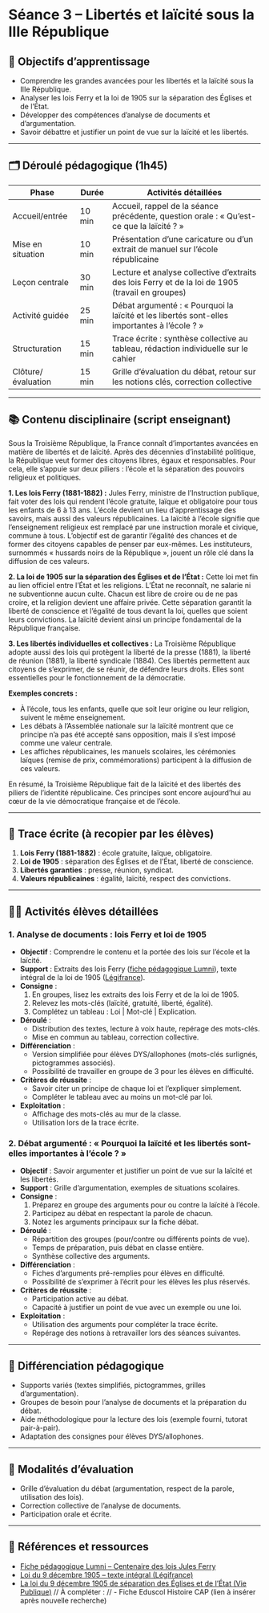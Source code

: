 # Séance 3 – Libertés et laïcité sous la IIIe République

## 🎯 Objectifs d’apprentissage

- Comprendre les grandes avancées pour les libertés et la laïcité sous la IIIe République.
- Analyser les lois Ferry et la loi de 1905 sur la séparation des Églises et de l’État.
- Développer des compétences d’analyse de documents et d’argumentation.
- Savoir débattre et justifier un point de vue sur la laïcité et les libertés.

---

## 🗂️ Déroulé pédagogique (1h45)

| Phase              | Durée  | Activités détaillées                                                                              |
| ------------------ | ------ | ------------------------------------------------------------------------------------------------- |
| Accueil/entrée     | 10 min | Accueil, rappel de la séance précédente, question orale : « Qu’est-ce que la laïcité ? »          |
| Mise en situation  | 10 min | Présentation d’une caricature ou d’un extrait de manuel sur l’école républicaine                  |
| Leçon centrale     | 30 min | Lecture et analyse collective d’extraits des lois Ferry et de la loi de 1905 (travail en groupes) |
| Activité guidée    | 25 min | Débat argumenté : « Pourquoi la laïcité et les libertés sont-elles importantes à l’école ? »      |
| Structuration      | 15 min | Trace écrite : synthèse collective au tableau, rédaction individuelle sur le cahier               |
| Clôture/évaluation | 15 min | Grille d’évaluation du débat, retour sur les notions clés, correction collective                  |

---

## 📚 Contenu disciplinaire (script enseignant)

Sous la Troisième République, la France connaît d’importantes avancées en matière de libertés et de laïcité. Après des décennies d’instabilité politique, la République veut former des citoyens libres, égaux et responsables. Pour cela, elle s’appuie sur deux piliers : l’école et la séparation des pouvoirs religieux et politiques.

**1. Les lois Ferry (1881-1882) :**
Jules Ferry, ministre de l’Instruction publique, fait voter des lois qui rendent l’école gratuite, laïque et obligatoire pour tous les enfants de 6 à 13 ans. L’école devient un lieu d’apprentissage des savoirs, mais aussi des valeurs républicaines. La laïcité à l’école signifie que l’enseignement religieux est remplacé par une instruction morale et civique, commune à tous. L’objectif est de garantir l’égalité des chances et de former des citoyens capables de penser par eux-mêmes. Les instituteurs, surnommés « hussards noirs de la République », jouent un rôle clé dans la diffusion de ces valeurs.

**2. La loi de 1905 sur la séparation des Églises et de l’État :**
Cette loi met fin au lien officiel entre l’État et les religions. L’État ne reconnaît, ne salarie ni ne subventionne aucun culte. Chacun est libre de croire ou de ne pas croire, et la religion devient une affaire privée. Cette séparation garantit la liberté de conscience et l’égalité de tous devant la loi, quelles que soient leurs convictions. La laïcité devient ainsi un principe fondamental de la République française.

**3. Les libertés individuelles et collectives :**
La Troisième République adopte aussi des lois qui protègent la liberté de la presse (1881), la liberté de réunion (1881), la liberté syndicale (1884). Ces libertés permettent aux citoyens de s’exprimer, de se réunir, de défendre leurs droits. Elles sont essentielles pour le fonctionnement de la démocratie.

**Exemples concrets :**

- À l’école, tous les enfants, quelle que soit leur origine ou leur religion, suivent le même enseignement.
- Les débats à l’Assemblée nationale sur la laïcité montrent que ce principe n’a pas été accepté sans opposition, mais il s’est imposé comme une valeur centrale.
- Les affiches républicaines, les manuels scolaires, les cérémonies laïques (remise de prix, commémorations) participent à la diffusion de ces valeurs.

En résumé, la Troisième République fait de la laïcité et des libertés des piliers de l’identité républicaine. Ces principes sont encore aujourd’hui au cœur de la vie démocratique française et de l’école.

---

## 📝 Trace écrite (à recopier par les élèves)

1. **Lois Ferry (1881-1882)** : école gratuite, laïque, obligatoire.
2. **Loi de 1905** : séparation des Églises et de l’État, liberté de conscience.
3. **Libertés garanties** : presse, réunion, syndicat.
4. **Valeurs républicaines** : égalité, laïcité, respect des convictions.

---

## 🧑‍🎓 Activités élèves détaillées

### 1. Analyse de documents : lois Ferry et loi de 1905

- **Objectif** : Comprendre le contenu et la portée des lois sur l’école et la laïcité.
- **Support** : Extraits des lois Ferry ([fiche pédagogique Lumni](https://enseignants.lumni.fr/fiche-media/00000005860/1981-centenaire-des-lois-jules-ferry-sur-l-ecole-laique.html)), texte intégral de la loi de 1905 ([Légifrance](https://www.legifrance.gouv.fr/loda/id/JORFTEXT000000508749)).
- **Consigne** :
  1. En groupes, lisez les extraits des lois Ferry et de la loi de 1905.
  2. Relevez les mots-clés (laïcité, gratuité, liberté, égalité).
  3. Complétez un tableau : Loi | Mot-clé | Explication.
- **Déroulé** :
  - Distribution des textes, lecture à voix haute, repérage des mots-clés.
  - Mise en commun au tableau, correction collective.
- **Différenciation** :
  - Version simplifiée pour élèves DYS/allophones (mots-clés surlignés, pictogrammes associés).
  - Possibilité de travailler en groupe de 3 pour les élèves en difficulté.
- **Critères de réussite** :
  - Savoir citer un principe de chaque loi et l’expliquer simplement.
  - Compléter le tableau avec au moins un mot-clé par loi.
- **Exploitation** :
  - Affichage des mots-clés au mur de la classe.
  - Utilisation lors de la trace écrite.

### 2. Débat argumenté : « Pourquoi la laïcité et les libertés sont-elles importantes à l’école ? »

- **Objectif** : Savoir argumenter et justifier un point de vue sur la laïcité et les libertés.
- **Support** : Grille d’argumentation, exemples de situations scolaires.
- **Consigne** :
  1. Préparez en groupe des arguments pour ou contre la laïcité à l’école.
  2. Participez au débat en respectant la parole de chacun.
  3. Notez les arguments principaux sur la fiche débat.
- **Déroulé** :
  - Répartition des groupes (pour/contre ou différents points de vue).
  - Temps de préparation, puis débat en classe entière.
  - Synthèse collective des arguments.
- **Différenciation** :
  - Fiches d’arguments pré-remplies pour élèves en difficulté.
  - Possibilité de s’exprimer à l’écrit pour les élèves les plus réservés.
- **Critères de réussite** :
  - Participation active au débat.
  - Capacité à justifier un point de vue avec un exemple ou une loi.
- **Exploitation** :
  - Utilisation des arguments pour compléter la trace écrite.
  - Repérage des notions à retravailler lors des séances suivantes.

---

## 🏫 Différenciation pédagogique

- Supports variés (textes simplifiés, pictogrammes, grilles d’argumentation).
- Groupes de besoin pour l’analyse de documents et la préparation du débat.
- Aide méthodologique pour la lecture des lois (exemple fourni, tutorat pair-à-pair).
- Adaptation des consignes pour élèves DYS/allophones.

---

## 📝 Modalités d’évaluation

- Grille d’évaluation du débat (argumentation, respect de la parole, utilisation des lois).
- Correction collective de l’analyse de documents.
- Participation orale et écrite.

---

## 🔗 Références et ressources

- [Fiche pédagogique Lumni – Centenaire des lois Jules Ferry](https://enseignants.lumni.fr/fiche-media/00000005860/1981-centenaire-des-lois-jules-ferry-sur-l-ecole-laique.html)
- [Loi du 9 décembre 1905 – texte intégral (Légifrance)](https://www.legifrance.gouv.fr/loda/id/JORFTEXT000000508749)
- [La loi du 9 décembre 1905 de séparation des Églises et de l’État (Vie Publique)](https://www.vie-publique.fr/fiches/271400-la-loi-du-9-decembre-1905-de-separation-des-eglises-et-de-letat)
  // À compléter :
  // - Fiche Eduscol Histoire CAP (lien à insérer après nouvelle recherche)

